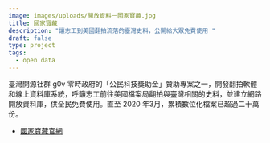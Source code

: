 ```yaml
---
image: images/uploads/開放資料－國家寶藏.jpg
title: 國家寶藏
description: "讓志工到美國翻拍流落的臺灣史料，公開給大眾免費使用 "
draft: false
type: project
tags:
  - open data
---
```

臺灣開源社群 g0v 零時政府的「公民科技獎助金」贊助專案之一，開發翻拍軟體和線上資料庫系統，呼籲志工前往美國檔案局翻拍與臺灣相關的史料，並建立網路開放資料庫，供全民免費使用。直至 2020 年3月，累積數位化檔案已超過二十萬份。

- [國家寶藏官網](https://www.nationaltreasure.tw/)